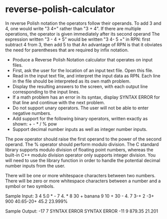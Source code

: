 reverse-polish-calculator
=========================
In reverse Polish notation the operators follow their operands. To add 3 and 4, one would write "3 4+" rather than "3 + 4".
If there are multiple operations, the operator is given immediately after its second operand
The expression written "3 - 4 + 5” would be written "3 4- 5 +" in RPN: first subtract 4 from 3, then add 5 to that
An advantage of RPN is that it obviates the need for parentheses that are required by infix notation.

* Produce a Reverse Polish Notation calculator that operates on input files.
* First, ask the user for the location of an input text file. Open this file.
* Read in the input text file, and interpret the input data as RPN. Each line in the file should be interpreted as its own math problem.
* Display the resulting answers to the screen, with each output line corresponding to the input lines.
* If a math problem has an error in its syntax, display SYNTAX ERROR for that line and continue with the next problem.
* Do not support unary operators. The user will not be able to enter negative numbers.
* Add support for the following binary operators, written exactly as shown: + - * / % pow
* Support decimal number inputs as well as integer number inputs.

The pow operator should raise the first operand to the power of the second operand. The % operator should perform modulo division. The C standard library supports modulo division of floating point numbers, whereas the built-in C++ modulo division operator only supports integer division. You will need to use the library function in order to handle the potential decimal number inputs from the user.

There will be one or more whitespace characters between two numbers. There will be zero or more whitespace characters between a number and a symbol or two symbols.

Sample Input:
3 4 5.0 * -
7
4. * 8 30 +
banana
9 10 + 30 -
4. 7 3-+ 2 -3+
900 40.65-20+
45.2        23.999%

Sample Output:
-17
7
SYNTAX ERROR
SYNTAX ERROR
-11
9
879.35
21.201

 	
